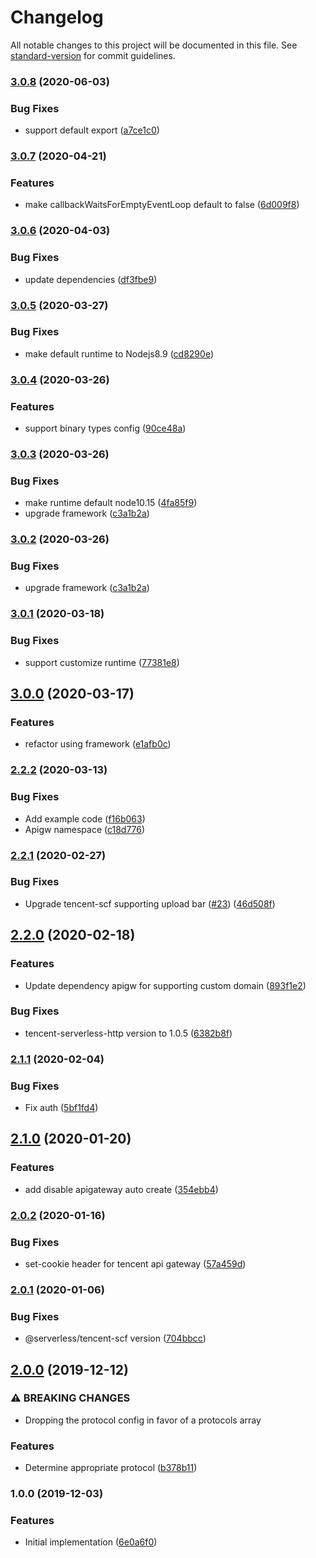 # Changelog

All notable changes to this project will be documented in this file. See [standard-version](https://github.com/conventional-changelog/standard-version) for commit guidelines.

### [3.0.8](https://github.com/serverless-components/tencent-koa/compare/v3.0.7...v3.0.8) (2020-06-03)

### Bug Fixes

- support default export ([a7ce1c0](https://github.com/serverless-components/tencent-koa/commit/a7ce1c0edb094e04234eb495d31bace3a2e5021e))

### [3.0.7](https://github.com/serverless-components/tencent-koa/compare/v3.0.6...v3.0.7) (2020-04-21)

### Features

- make callbackWaitsForEmptyEventLoop default to false ([6d009f8](https://github.com/serverless-components/tencent-koa/commit/6d009f820b49d3d8aeb6bc8765c56e5769db910e))

### [3.0.6](https://github.com/serverless-components/tencent-koa/compare/v3.0.5...v3.0.6) (2020-04-03)

### Bug Fixes

- update dependencies ([df3fbe9](https://github.com/serverless-components/tencent-koa/commit/df3fbe902b2cd0c735b66d572e7266aac71d9656))

### [3.0.5](https://github.com/serverless-components/tencent-koa/compare/v3.0.4...v3.0.5) (2020-03-27)

### Bug Fixes

- make default runtime to Nodejs8.9 ([cd8290e](https://github.com/serverless-components/tencent-koa/commit/cd8290e9a0b23cda55c8d823a4e206b760a41648))

### [3.0.4](https://github.com/serverless-components/tencent-koa/compare/v3.0.3...v3.0.4) (2020-03-26)

### Features

- support binary types config ([90ce48a](https://github.com/serverless-components/tencent-koa/commit/90ce48a627e938831ec9d411883ac0da7c33af1b))

### [3.0.3](https://github.com/serverless-components/tencent-koa/compare/v3.0.1...v3.0.3) (2020-03-26)

### Bug Fixes

- make runtime default node10.15 ([4fa85f9](https://github.com/serverless-components/tencent-koa/commit/4fa85f9b9c81a5868cdb35944c274df82210d063))
- upgrade framework ([c3a1b2a](https://github.com/serverless-components/tencent-koa/commit/c3a1b2a06ac8f2f0690eaddcb5abab476227f9cc))

### [3.0.2](https://github.com/serverless-components/tencent-koa/compare/v3.0.1...v3.0.2) (2020-03-26)

### Bug Fixes

- upgrade framework ([c3a1b2a](https://github.com/serverless-components/tencent-koa/commit/c3a1b2a06ac8f2f0690eaddcb5abab476227f9cc))

### [3.0.1](https://github.com/serverless-components/tencent-koa/compare/v3.0.0...v3.0.1) (2020-03-18)

### Bug Fixes

- support customize runtime ([77381e8](https://github.com/serverless-components/tencent-koa/commit/77381e831cb60f209efb10ce888b0227aa27369d))

## [3.0.0](https://github.com/serverless-components/tencent-koa/compare/v2.2.2...v3.0.0) (2020-03-17)

### Features

- refactor using framework ([e1afb0c](https://github.com/serverless-components/tencent-koa/commit/e1afb0cd95c387d37437508dbc467d9b36892faa))

### [2.2.2](https://github.com/serverless-components/tencent-koa/compare/v2.2.1...v2.2.2) (2020-03-13)

### Bug Fixes

- Add example code ([f16b063](https://github.com/serverless-components/tencent-koa/commit/f16b0635031b7ac6b0e960968387959ca7bc84ef))
- Apigw namespace ([c18d776](https://github.com/serverless-components/tencent-koa/commit/c18d77640ce85c6beb61c0b443530b8613c180c0))

### [2.2.1](https://github.com/serverless-components/tencent-koa/compare/v2.2.0...v2.2.1) (2020-02-27)

### Bug Fixes

- Upgrade tencent-scf supporting upload bar ([#23](https://github.com/serverless-components/tencent-koa/issues/23)) ([46d508f](https://github.com/serverless-components/tencent-koa/commit/46d508f962c6247e3c2ae50c24f4a0bc9bf6b4cc))

## [2.2.0](https://github.com/serverless-components/tencent-koa/compare/v2.1.1...v2.2.0) (2020-02-18)

### Features

- Update dependency apigw for supporting custom domain ([893f1e2](https://github.com/serverless-components/tencent-koa/commit/893f1e278d31362799b520dffb59656a449dd412))

### Bug Fixes

- tencent-serverless-http version to 1.0.5 ([6382b8f](https://github.com/serverless-components/tencent-koa/commit/6382b8f0030f6ee4cca8f8baec25ac0d64087c6b))

### [2.1.1](https://github.com/serverless-components/tencent-koa/compare/v2.1.0...v2.1.1) (2020-02-04)

### Bug Fixes

- Fix auth ([5bf1fd4](https://github.com/serverless-components/tencent-koa/commit/5bf1fd4134aa90c1d7706555bce8897481c6e987))

## [2.1.0](https://github.com/serverless-components/tencent-koa/compare/v2.0.2...v2.1.0) (2020-01-20)

### Features

- add disable apigateway auto create ([354ebb4](https://github.com/serverless-components/tencent-koa/commit/354ebb49db6c01e1196d09f55239bd129759be4c))

### [2.0.2](https://github.com/serverless-components/tencent-koa/compare/v2.0.1...v2.0.2) (2020-01-16)

### Bug Fixes

- set-cookie header for tencent api gateway ([57a459d](https://github.com/serverless-components/tencent-koa/commit/57a459d8c339feca0c3c2749f764568ae6ef9cd9))

### [2.0.1](https://github.com/serverless-components/tencent-koa/compare/v2.0.0...v2.0.1) (2020-01-06)

### Bug Fixes

- @serverless/tencent-scf version ([704bbcc](https://github.com/serverless-components/tencent-koa/commit/704bbcce083b467cabf3f97be6bb24553f7da933))

## [2.0.0](https://github.com/serverless-components/tencent-koa/compare/v1.0.0...v2.0.0) (2019-12-12)

### ⚠ BREAKING CHANGES

- Dropping the protocol config in
  favor of a protocols array

### Features

- Determine appropriate protocol ([b378b11](https://github.com/serverless-components/tencent-koa/commit/b378b11831c3f62522c6e0db2d35b2b60ea3f3d0))

### 1.0.0 (2019-12-03)

### Features

- Initial implementation ([6e0a6f0](https://github.com/serverless-components/tencent-koa/commit/6e0a6f088abcf64dc86b70de99e178bd4c16ea2b))

